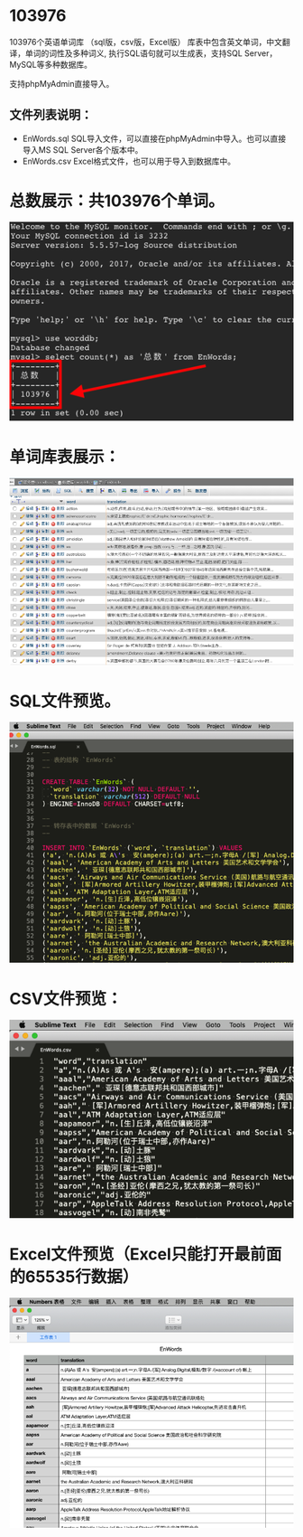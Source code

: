 # 103976
103976个英语单词库
（sql版，csv版，Excel版）
库表中包含英文单词，中文翻译，单词的词性及多种词义,
执行SQL语句就可以生成表，支持SQL Server，MySQL等多种数据库。

支持phpMyAdmin直接导入。

## 文件列表说明：
- EnWords.sql SQL导入文件，可以直接在phpMyAdmin中导入。也可以直接导入MS SQL Server各个版本中。
- EnWords.csv Excel格式文件，也可以用于导入到数据库中。


# 总数展示：共103976个单词。  

![avatar](https://github.com/1eez/103976/blob/master/PIC-%E6%80%BB%E6%95%B0%E7%BB%9F%E8%AE%A1.png)

# 单词库表展示：

![avatar](https://github.com/1eez/103976/blob/master/PIC-%E5%8D%95%E8%AF%8D%E5%BA%93%E8%A1%A8%E5%B1%95%E7%A4%BA.png)

# SQL文件预览。   

![avatar](https://github.com/1eez/103976/blob/master/PIC-sql%E6%96%87%E4%BB%B6%E9%A2%84%E8%A7%88.png)

# CSV文件预览：

![avatar](https://github.com/1eez/103976/blob/master/PIC-csv%E6%96%87%E4%BB%B6%E9%A2%84%E8%A7%88.png)

# Excel文件预览（Excel只能打开最前面的65535行数据）

![avatar](https://github.com/1eez/103976/blob/master/PIC-Excel%E6%96%87%E4%BB%B6%E9%A2%84%E8%A7%88.png)
